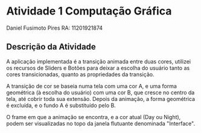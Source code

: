 # Atividade 1 Computação Gráfica 
Daniel Fusimoto Pires RA: 11201921874

## Descrição da Atividade
A aplicação implementada é a transição animada entre duas cores, utilizei os recursos de Sliders e Botões para deixar a escolha do usuário tanto as cores transicionadas, quanto as propriedades da transição.

A transição de cor se baseia numa tela com uma cor A, e uma forma geométrica (à escolha do usuário) com uma cor B, que cresce no centro da tela, até cobrir toda sua extensão. Depois da animação, a forma geométrica é excluída, e o fundo A é substituído pelo B.

O frame em que a animação se encontra, e a cor atual (Day ou Night), podem ser visualizadas no topo da janela flutuante denominada "Interface".

